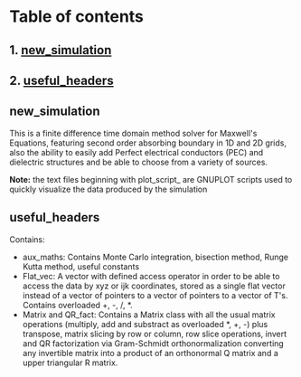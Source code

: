 # Table of contents

## 1. [new_simulation](#it1)
## 2. [useful_headers](#it2)

## new_simulation <a name = "it1"></a>
This is a finite difference time domain method solver for Maxwell's Equations, featuring second order absorbing boundary
in 1D and 2D grids, also the ability to easily add Perfect electrical conductors (PEC) and dielectric structures and 
be able to choose from a variety of sources.

<b>Note:</b> the text files beginning with plot_script_  are GNUPLOT scripts used to quickly visualize the data
produced by the simulation

## useful_headers <a name = "it2"></a>
Contains:

- aux_maths: Contains Monte Carlo integration, bisection method, Runge Kutta method, useful constants 
- Flat_vec: A vector with defined access operator in order to be able to access the data by xyz or ijk coordinates, 
stored as a single flat vector instead of a vector of pointers to a vector of pointers to a vector of T's. 
Contains overloaded +, -, /, *.
- Matrix and QR_fact: Contains a Matrix class with all the usual matrix operations (multiply, add and substract as 
overloaded *, +, -) plus transpose, matrix slicing by row or column, row slice operations, invert and QR factorization 
via Gram-Schmidt orthonormalization converting any invertible matrix into a product of an orthonormal Q matrix and a 
upper triangular R matrix.

